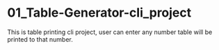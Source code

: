 # 01_Table-Generator-cli_project
This is table printing cli project, user can enter any number table will be printed to that number.

